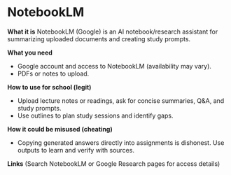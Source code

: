 # NotebookLM

**What it is**
NotebookLM (Google) is an AI notebook/research assistant for summarizing uploaded documents and creating study prompts.

**What you need**
- Google account and access to NotebookLM (availability may vary).
- PDFs or notes to upload.

**How to use for school (legit)**
- Upload lecture notes or readings, ask for concise summaries, Q&A, and study prompts.
- Use outlines to plan study sessions and identify gaps.

**How it could be misused (cheating)**
- Copying generated answers directly into assignments is dishonest. Use outputs to learn and verify with sources.

**Links**
(Search NotebookLM or Google Research pages for access details)

